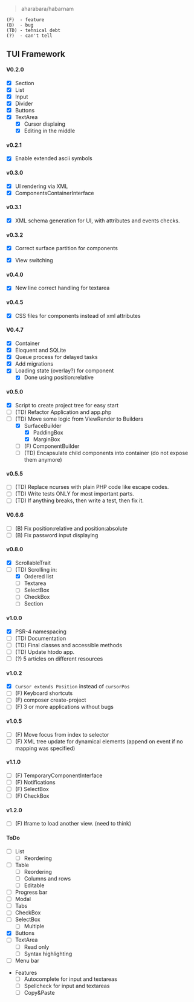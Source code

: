 > aharabara/habarnam

```
(F)  - feature
(B)  - bug
(TD) - tehnical debt
(?)  - can't tell
```


## TUI Framework
#### V0.2.0
   - [x] Section
   - [x] List
   - [x] Input
   - [x] Divider
   - [x] Buttons
   - [x] TextArea
      - [x] Cursor displaing
      - [x] Editing in the middle

#### v0.2.1
   - [x] Enable extended ascii symbols

#### v0.3.0
   - [x] UI rendering via XML
   - [x] ComponentsContainerInterface
   
#### v0.3.1
   - [x] XML schema generation for UI, with attributes and events checks.

#### v0.3.2
   - [x] Correct surface partition for components      
   - [x] View switching
   

#### v0.4.0
   - [x] New line correct handling for textarea

#### v0.4.5
   - [x] CSS files for components instead of xml attributes

#### V0.4.7
 - [X] Container
 - [x] Eloquent and SQLite
 - [x] Queue process for delayed tasks
 - [x] Add migrations
 - [X] Loading state (overlay?) for component
    - [X] Done using position:relative

#### v0.5.0
   - [x] Script to create project tree for easy start
   - [ ] (TD) Refactor Application and app.php
   - [ ] (TD) Move some logic from ViewRender to Builders
      - [X] SurfaceBuilder
         - [x] PaddingBox
         - [X] MarginBox
      - [ ] (F)  ComponentBuilder
      - [ ] (TD) Encapsulate child components into container (do not expose them anymore)

#### v0.5.5
   - [ ] (TD) Replace ncurses with plain PHP code like escape codes.
   - [ ] (TD) Write tests ONLY for most important parts.
   - [ ] (TD) If anything breaks, then write a test, then fix it.

#### V0.6.6
  - [ ] (B) Fix position:relative and position:absolute
  - [ ] (B) Fix password input displaying
 
#### v0.8.0
   - [X] ScrollableTrait
   - [ ] (TD) Scrolling in:
       - [X] Ordered list
       - [ ] Textarea
       - [ ] SelectBox
       - [ ] CheckBox
       - [ ] Section
       
#### v1.0.0
   - [X] PSR-4 namespacing
   - [ ] (TD) Documentation
   - [ ] (TD) Final classes and accessible methods
   - [ ] (TD) Update htodo app.
   - [ ] (?)  5 articles on different resources

#### v1.0.2
  - [x] `Cursor extends Position` instead of `cursorPos`
  - [ ] (F) Keyboard shortcuts
  - [ ] (F) composer create-project
  - [ ] (F) 3 or more applications without bugs

#### v1.0.5
 - [ ] (F) Move focus from index to selector
 - [ ] (F) XML tree update for dynamical elements (append on event if no mapping was specified)

#### v1.1.0
 - [ ] (F) TemporaryComponentInterface
 - [ ] (F) Notifications
 - [ ] (F) SelectBox
 - [ ] (F) CheckBox

#### v1.2.0
 - [ ] (F) Iframe to load another view. (need to think)


#### ToDo
   - [ ] List
     - [ ] Reordering
   - [ ] Table
     - [ ] Reordering 
     - [ ] Columns and rows
     - [ ] Editable
   - [ ] Progress bar
   - [ ] Modal
   - [ ] Tabs
   - [ ] CheckBox
   - [ ] SelectBox
      - [ ] Multiple
   - [x] Buttons
   - [ ] TextArea
      - [ ] Read only
      - [ ] Syntax highlighting
   - [ ] Menu bar

 - Features
   - [ ] Autocomplete for input and textareas
   - [ ] Spellcheck for input and textareas
   - [ ] Copy&Paste
